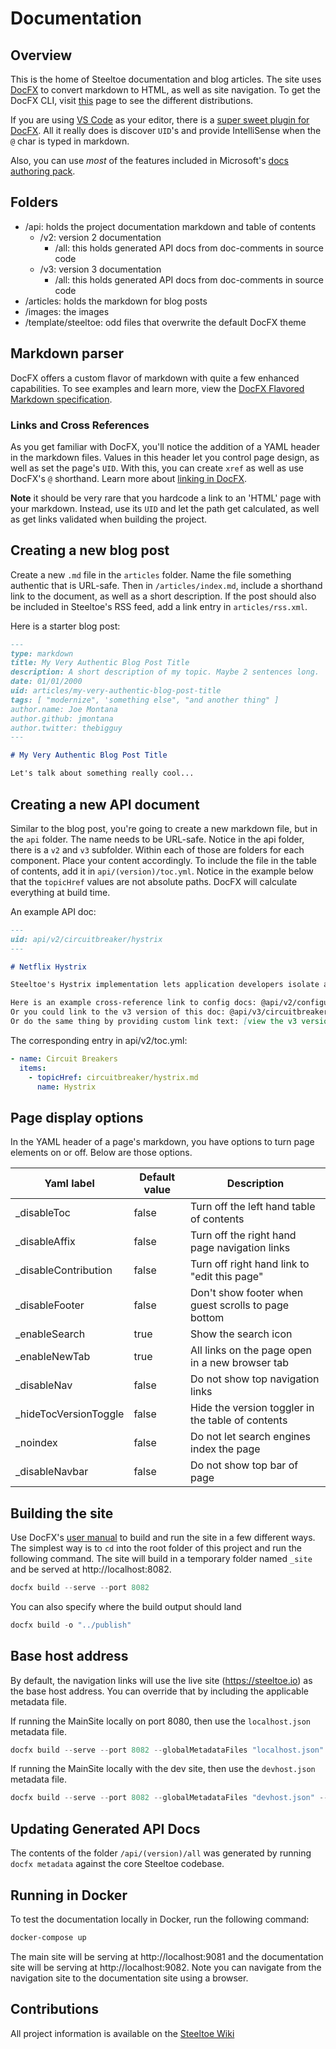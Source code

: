 # Documentation

## Overview

This is the home of Steeltoe documentation and blog articles. The site uses [DocFX](https://dotnet.github.io/docfx) to convert markdown to HTML, as well as site navigation. To get the DocFX CLI, visit [this](https://dotnet.github.io/docfx/tutorial/docfx_getting_started.html) page to see the different distributions.

If you are using [VS Code](https://code.visualstudio.com/) as your editor, there is a [super sweet plugin for DocFX](https://github.com/tintoy/docfx-assistant). All it really does is discover `UID`'s and provide IntelliSense when the `@` char is typed in markdown.

Also, you can use *most* of the features included in Microsoft's [docs authoring pack](https://marketplace.visualstudio.com/items?itemName=docsmsft.docs-authoring-pack).

## Folders

- /api: holds the project documentation markdown and table of contents
  - /v2: version 2 documentation
    - /all: this holds generated API docs from doc-comments in source code
  - /v3: version 3 documentation
    - /all: this holds generated API docs from doc-comments in source code
- /articles: holds the markdown for blog posts
- /images: the images
- /template/steeltoe: odd files that overwrite the default DocFX theme

## Markdown parser

DocFX offers a custom flavor of markdown with quite a few enhanced capabilities. To see examples and learn more, view the [DocFX Flavored Markdown specification](https://dotnet.github.io/docfx/spec/docfx_flavored_markdown.html?tabs=tabid-1%2Ctabid-a).

### Links and Cross References

As you get familiar with DocFX, you'll notice the addition of a YAML header in the markdown files. Values in this header let you control page design, as well as set the page's `UID`. With this, you can create `xref` as well as use DocFX's `@` shorthand. Learn more about [linking in DocFX](https://dotnet.github.io/docfx/tutorial/links_and_cross_references.html).

**Note** it should be very rare that you hardcode a link to an 'HTML' page with your markdown. Instead, use its `UID` and let the path get calculated, as well as get links validated when building the project.

## Creating a new blog post

Create a new `.md` file in the `articles` folder. Name the file something authentic that is URL-safe. Then in `/articles/index.md`, include a shorthand link to the document, as well as a short description. If the post should also be included in Steeltoe's RSS feed, add a link entry in `articles/rss.xml`.

Here is a starter blog post:

```markdown
---
type: markdown
title: My Very Authentic Blog Post Title
description: A short description of my topic. Maybe 2 sentences long.
date: 01/01/2000
uid: articles/my-very-authentic-blog-post-title
tags: [ "modernize", 'something else", "and another thing" ]
author.name: Joe Montana
author.github: jmontana
author.twitter: thebigguy
---

# My Very Authentic Blog Post Title

Let's talk about something really cool...
```

## Creating a new API document

Similar to the blog post, you're going to create a new markdown file, but in the `api` folder. The name needs to be URL-safe. Notice in the api folder, there is a `v2` and `v3` subfolder. Within each of those are folders for each component. Place your content accordingly. To include the file in the table of contents, add it in `api/(version)/toc.yml`. Notice in the example below that the `topicHref` values are not absolute paths. DocFX will calculate everything at build time.

An example API doc:

```markdown
---
uid: api/v2/circuitbreaker/hystrix
---

# Netflix Hystrix

Steeltoe's Hystrix implementation lets application developers isolate and manage back-end dependencies so that a single failing dependency does not take down the entire application. This is accomplished by wrapping all calls to external dependencies in a `HystrixCommand`, which runs in its own...

Here is an example cross-reference link to config docs: @api/v2/configuration/cloud-foundry-provider
Or you could link to the v3 version of this doc: @api/v3/circuitbreaker/hystrix
Or do the same thing by providing custom link text: [view the v3 version](xref:api/v2/circuitbreaker/hystrix)
```

The corresponding entry in api/v2/toc.yml:

```yml
- name: Circuit Breakers
  items:
    - topicHref: circuitbreaker/hystrix.md
      name: Hystrix
```

## Page display options

In the YAML header of a page's markdown, you have options to turn page elements on or off. Below are those options.

|Yaml label  |Default value  |Description   |
|---------|---------|---------|
|_disableToc     |false|Turn off the left hand table of contents         |
|_disableAffix     |false|Turn off the right hand page navigation links         |
|_disableContribution     |false|Turn off right hand link to "edit this page"         |
|_disableFooter     |false|Don't show footer when guest scrolls to page bottom         |
|_enableSearch     |true|Show the search icon         |
|_enableNewTab     |true|All links on the page open in a new browser tab         |
|_disableNav     |false|Do not show top navigation links         |
|_hideTocVersionToggle|false     |Hide the version toggler in the table of contents         |
|_noindex     |false|Do not let search engines index the page         |
|_disableNavbar|false     |Do not show top bar of page         |

## Building the site

Use DocFX's [user manual](https://dotnet.github.io/docfx/tutorial/docfx.exe_user_manual.html) to build and run the site in a few different ways. The simplest way is to `cd` into the root folder of this project and run the following command. The site will build in a temporary folder named `_site` and be served at http://localhost:8082.

```powershell
docfx build --serve --port 8082
```

You can also specify where the build output should land

```powershell
docfx build -o "../publish"
```

## Base host address

By default, the navigation links will use the live site (https://steeltoe.io) as the base host address. You can override that by including the applicable metadata file.

If running the MainSite locally on port 8080, then use the `localhost.json` metadata file.

```powershell
docfx build --serve --port 8082 --globalMetadataFiles "localhost.json" --logLevel Warning
```

If running the MainSite locally with the dev site, then use the `devhost.json` metadata file.

```powershell
docfx build --serve --port 8082 --globalMetadataFiles "devhost.json" --logLevel Warning
```

## Updating Generated API Docs

The contents of the folder `/api/(version)/all` was generated by running `docfx metadata` against the core Steeltoe codebase.

## Running in Docker

To test the documentation locally in Docker, run the following command:

```bash
docker-compose up
```

The main site will be serving at http://localhost:9081 and the documentation site will be serving at http://localhost:9082.
Note you can navigate from the navigation site to the documentation site using a browser.

## Contributions

All project information is available on the [Steeltoe Wiki](https://github.com/SteeltoeOSS/Steeltoe/wiki)
